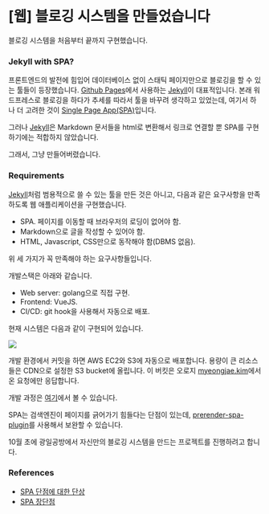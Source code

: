 #  [웹] 블로깅 시스템을 만들었습니다

블로깅 시스템을 처음부터 끝까지 구현했습니다.

### Jekyll with SPA?

프론트엔드의 발전에 힘입어 데이터베이스 없이 스태틱 페이지만으로 블로깅을 할 수 있는 툴들이 등장했습니다. [Github Pages](https://pages.github.com/)에서 사용하는 [Jekyll](https://jekyllrb.com/)이 대표적입니다. 본래 워드프레스로 블로깅을 하다가 추세를 따라서 툴을 바꾸려 생각하고 있었는데, 여기서 하나 더 고려한 것이 [Single Page App(SPA)](https://medium.com/@pshrmn/demystifying-single-page-applications-3068d0555d46)입니다.

그러나 [Jekyll](https://jekyllrb.com/)은 Markdown 문서들을 html로 변환해서 링크로 연결할 뿐 SPA를 구현하기에는 적합하지 않았습니다.

그래서, 그냥 만들어버렸습니다.

### Requirements

[Jekyll](https://jekyllrb.com/)처럼 범용적으로 쓸 수 있는 툴을 만든 것은 아니고, 다음과 같은 요구사항을 만족하도록 웹 애플리케이션을 구현했습니다.

- SPA. 페이지를 이동할 때 브라우저의 로딩이 없어야 함.
- Markdown으로 글을 작성할 수 있어야 함.
- HTML, Javascript, CSS만으로 동작해야 함(DBMS 없음).

위 세 가지가 꼭 만족해야 하는 요구사항들입니다.

개발스택은 아래와 같습니다.

- Web server: golang으로 직접 구현.
- Frontend: VueJS.
- CI/CD: git hook을 사용해서 자동으로 배포.

현재 시스템은 다음과 같이 구현되어 있습니다.

![](https://raw.githubusercontent.com/hrzon/terrace/master/docs/images/aws_structure.png)

개발 환경에서 커밋을 하면 AWS EC2와 S3에 자동으로 배포합니다. 용량이 큰 리소스들은 CDN으로 설정한 S3 bucket에 올립니다. 이 버킷은 오로지 [myeongjae.kim](https://myeongjae.kim)에서 온 요청에만 응답합니다.

개발 과정은 [여기](https://github.com/hrzon/terrace)에서 볼 수 있습니다.

SPA는 검색엔진이 페이지를 긁어가기 힘들다는 단점이 있는데, [prerender-spa-plugin](https://coursetro.com/posts/code/140/Vue-Prerender-Plugin-Tutorial---Vue-2-SEO-without-Server-Side-Rendering)를 사용해서 보완할 수 있습니다.

10월 초에 광일공방에서 자신만의 블로깅 시스템을 만드는 프로젝트를 진행하려고 합니다.

### References

- [SPA 단점에 대한 단상](http://m.mkexdev.net/374)
- [SPA 장단점](https://medium.com/@jeemyeong/spa-장단점-3d91a309544e)
